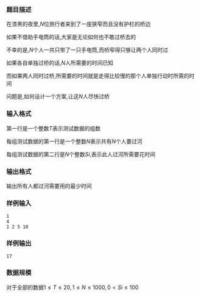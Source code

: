 ### 题目描述
在漆黑的夜里,$N$位旅行者来到了一座狭窄而且没有护栏的桥边

如果不借助手电筒的话,大家是无论如何也不敢过桥去的

不幸的是,$N$个人一共只带了一只手电筒,而桥窄得只够让两个人同时过

如果各自单独过桥的话,$N$人所需要的时间已知

而如果两人同时过桥,所需要的时间就是走得比较慢的那个人单独行动时所需的时间

问题是,如何设计一个方案,让这$N$人尽快过桥
### 输入格式
第一行是一个整数$T$表示测试数据的组数

每组测试数据的第一行是一个整数$N$表示共有$N$个人要过河

每组测试数据的第二行是$N$个整数$Si$,表示此人过河所需要花时间
### 输出格式
输出所有人都过河需要用的最少时间
### 样例输入
```
1
4
1 2 5 10
```
### 样例输出
```
17
```
### 数据规模
对于全部的数据$1 \leq T \leq 20,1 \leq N \leq 1000,0 \lt Si \leq 100$